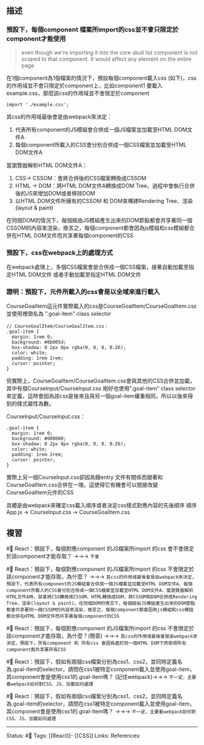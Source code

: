 






## 描述



### 預設下，每個component 檔案所import的css並不會只限定於component才能使用



> even though we're importing it into the core skull list component is not scoped to that component. It would affect any element on the entire page

在1個component為1個檔案的情況下，預設每個component載入css (如下)，css 的作用域並不會只限定於component上，比如component1 要載入example.css，那麼該css的作用域並不會限定於component

`import './example.css';`

其css的作用域最後會是由webpack來決定：
1. 代表所有component的JS模組會合併成一個JS檔案並加載至HTML DOM文件A
2. 每個component所載入的CSS會分別合併成一個CSS檔案並加載至HTML DOM文件A


當瀏覽器解析HTML DOM文件A：
1. CSS-> CSSOM：會將合併後的CSS檔案轉換成CSSOM
2. HTML -> DOM：將HTML DOM文件A轉換成DOM Tree，過程中會執行合併後的JS來增加DOM或者移除DOM
3. 以HTML DOM文件所擁有的CSSOM 和 DOM來構建Rendering Tree、渲染(layout & paint)

在同個DOM的情況下，每個經由JS模組產生出來的DOM節點都會共享著同一個CSSOM的內容來渲染，換言之，每個component都會因為js模組和css模組都合併在HTML DOM文件而共享著每個component的CSS



### 預設下，css在webpack上的處理方式
在webpack處理上，多個CSS檔案會是合併成一個CSS檔案，接著自動加載至指定HTML DOM文件 或者手動加載至指定HTML DOM文件



### 證明：預設下，元件所載入的css會是以全域來進行載入

CourseGoalItem這元件實際載入的css是CourseGoalItem/CourseGoalItem.css並使用裡頭名為 ".goal-item" class selector
```
// CourseGoalItem/CourseGoalItem.css：
.goal-item {
  margin: 1rem 0;
  background: #8b005d;
  box-shadow: 0 2px 8px rgba(0, 0, 0, 0.26);
  color: white;
  padding: 1rem 2rem;
  cursor: pointer;
}
```

但實際上，CourseGoalItem/CourseGoalItem.css會與其他的CSS合併並加載，其中有個CourseInput/CourseInput.css 剛好也使用".goal-item" class selector來定義，這時會因為該css是後來且與另一個goal-item權重相同，所以以後來得到的樣式屬性為數。


CourseInput/CourseInput.css：
```
.goal-item {
  margin: 1rem 0;
  background: #000000;
  box-shadow: 0 2px 8px rgba(0, 0, 0, 0.26);
  color: white;
  padding: 1rem 2rem;
  cursor: pointer;
}
```



實際上另一個CourseInput.css卻因為跟entry 文件有關係而跟著和CourseGoalItem.css合併在一塊，這使得它有機會可以間接改變CourseGoalItem元件的CSS




具體是由webpack來確定css載入順序或者決定css樣式對應內容的先後順序
順序
 App.js -> CourseInput.css -> CourseGoalItem.css
## 複習

#🧠 React：預設下，每個對應component 的JS檔案所import 的css 會不會限定於該component才能存取？ ->->-> `不會`
<!--SR:!2022-10-13,28,250-->

#🧠 React：預設下，每個對應component 的JS檔案所import 的css 不會限定於該component才能存取，為什麼？ ->->-> `其css的作用域最後會是由webpack來決定，預設下，代表所有component的JS模組會合併成一個JS檔案並加載至HTML DOM文件A、每個component所載入的CSS會分別合併成一個CSS檔案並加載至HTML DOM文件A，當瀏覽器解析HTML文件A時，就會將CSS轉換成CSSOM、HTML轉換成DOM、將CSSOM和DOM合併成Rendering Tree、渲染(layout & paint)。在同個DOM的情況下，每個經由JS模組產生出來的DOM節點都會共享著同一個CSSOM的內容來渲染，換言之，每個component都會因為js模組和css模組都合併在HTML DOM文件而共享著每個component的CSS`
<!--SR:!2022-10-13,28,250-->

#🧠 React：預設下，每個對應component 的JS檔案所import 的css 不會限定於該component才能存取，為什麼？(簡答) ->->-> `其css的作用域最後會是由webpack來決定，預設下，所有component 和 所有css 會因爲處於同一個HTML DOM下而使得所有component都共享著所有CSS`
<!--SR:!2022-10-13,28,250-->


#🧠 React：預設下，假如有兩個css檔案分別為css1、css2，並同時定義名為.goal-item的selector，請問在css1被特定component載入並使用goal-item，其component會是使用css1的.goal-item嗎？ (記住webpack)->->-> `不一定，主要看webpack如何對CSS、JS、加載如何處理`
<!--SR:!2022-10-13,19,210-->

#🧠 React：預設下，假如有兩個css檔案分別為css1、css2，並同時定義名為.goal-item的selector，請問在css1被特定component載入並使用goal-item，其component會是使用css1的.goal-item嗎？ ->->-> `不一定，主要看webpack如何對CSS、JS、加載如何處理`
<!--SR:!2022-11-01,34,246-->


---
Status: #🌱 
Tags:
[[React]]- [[CSS]]
Links:
References:





